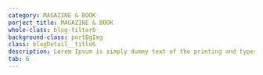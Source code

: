 ```yaml
---
category: MAGAZINE & BOOK
porject_title: MAGAZINE & BOOK
whole-class: blog-filter6
background-class: portBgImg
class: blogDetail__title6
description: Lorem Ipsum is simply dummy text of the printing and typesetting industry. Lorem Ipsum is simply dummy text of the...
tab: 6
---
```


